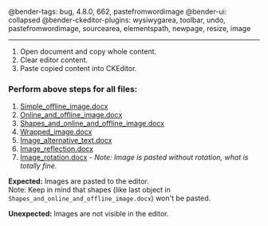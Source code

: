 @bender-tags: bug, 4.8.0, 662, pastefromwordimage
@bender-ui: collapsed
@bender-ckeditor-plugins: wysiwygarea, toolbar, undo, pastefromwordimage, sourcearea, elementspath, newpage, resize, image

----

1. Open document and copy whole content.
1. Clear editor content.
1. Paste copied content into CKEditor.

### Perform above steps for all files:
  1. [Simple_offline_image.docx](../generated/_fixtures/Simple_offline_image/Simple_offline_image.docx)
  2. [Online_and_offline_image.docx](../generated/_fixtures/Online_and_offline_image/Online_and_offline_image.docx)
  3. [Shapes_and_online_and_offline_image.docx](../generated/_fixtures/Shapes_and_online_and_offline_image/Shapes_and_online_and_offline_image.docx)
  4. [Wrapped_image.docx](../generated/_fixtures/Wrapped_image/Wrapped_image.docx)
  5. [Image_alternative_text.docx](../generated/_fixtures/Image_alternative_text/Image_alternative_text.docx)
  6. [Image_reflection.docx](../generated/_fixtures/Image_reflection/Image_reflection.docx)
  7. [Image_rotation.docx](../generated/_fixtures/Image_rotation/Image_rotation.docx) - _Note: Image is pasted without rotation, what is totally fine._

**Expected:** Images are pasted to the editor.<br>
Note: Keep in mind that shapes (like last object in `Shapes_and_online_and_offline_image.docx`) won't be pasted.

**Unexpected:** Images are not visible in the editor.
